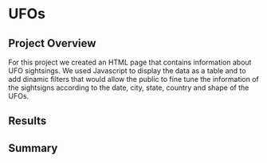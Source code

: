 # UFOs

## Project Overview
For this project we created an HTML page that contains information about UFO sightsings. We used Javascript to display the data as a table and to add dinamic filters that would allow the public to fine tune the information of the sightsigns according to the date, city, state, country and shape of the UFOs.

## Results


## Summary
